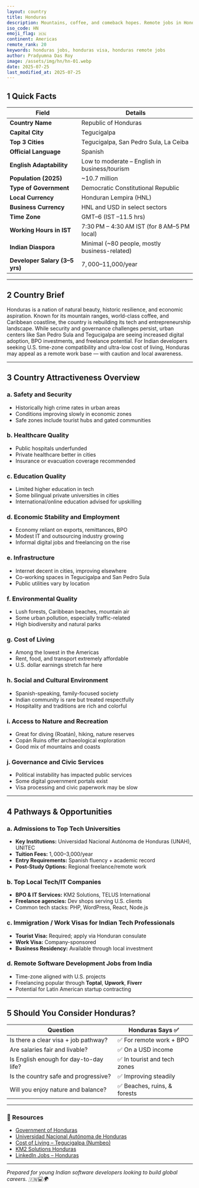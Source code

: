 ```yaml
---
layout: country
title: Honduras
description: Mountains, coffee, and comeback hopes. Remote jobs in Honduras. Trilp AI curated info. Indians in Honduras.
iso_code: HN
emoji_flag: 🇭🇳
continent: Americas
remote_rank: 20
keywords: honduras jobs, honduras visa, honduras remote jobs
author: Pradyumna Das Roy
image: /assets/img/hn/hn-01.webp
date: 2025-07-25
last_modified_at: 2025-07-25
---
```


## 1 Quick Facts

| Field                          | Details                                       |
| ------------------------------ | --------------------------------------------- |
| **Country Name**               | Republic of Honduras                          |
| **Capital City**               | Tegucigalpa                                   |
| **Top 3 Cities**               | Tegucigalpa, San Pedro Sula, La Ceiba         |
| **Official Language**          | Spanish                                       |
| **English Adaptability**       | Low to moderate – English in business/tourism |
| **Population (2025)**          | ~10.7 million                                 |
| **Type of Government**         | Democratic Constitutional Republic            |
| **Local Currency**             | Honduran Lempira (HNL)                        |
| **Business Currency**          | HNL and USD in select sectors                 |
| **Time Zone**                  | GMT–6 (IST –11.5 hrs)                         |
| **Working Hours in IST**       | 7:30 PM – 4:30 AM IST (for 8 AM–5 PM local)   |
| **Indian Diaspora**            | Minimal (~80 people, mostly business-related) |
| **Developer Salary (3–5 yrs)** | $7,000–$11,000/year                           |

---

## 2 Country Brief

Honduras is a nation of natural beauty, historic resilience, and economic aspiration. Known for its mountain ranges, world-class coffee, and Caribbean coastline, the country is rebuilding its tech and entrepreneurship landscape. While security and governance challenges persist, urban centers like San Pedro Sula and Tegucigalpa are seeing increased digital adoption, BPO investments, and freelance potential. For Indian developers seeking U.S. time-zone compatibility and ultra-low cost of living, Honduras may appeal as a remote work base — with caution and local awareness.

---

## 3 Country Attractiveness Overview

### a. Safety and Security

- Historically high crime rates in urban areas
- Conditions improving slowly in economic zones
- Safe zones include tourist hubs and gated communities

### b. Healthcare Quality

- Public hospitals underfunded
- Private healthcare better in cities
- Insurance or evacuation coverage recommended

### c. Education Quality

- Limited higher education in tech
- Some bilingual private universities in cities
- International/online education advised for upskilling

### d. Economic Stability and Employment

- Economy reliant on exports, remittances, BPO
- Modest IT and outsourcing industry growing
- Informal digital jobs and freelancing on the rise

### e. Infrastructure

- Internet decent in cities, improving elsewhere
- Co-working spaces in Tegucigalpa and San Pedro Sula
- Public utilities vary by location

### f. Environmental Quality

- Lush forests, Caribbean beaches, mountain air
- Some urban pollution, especially traffic-related
- High biodiversity and natural parks

### g. Cost of Living

- Among the lowest in the Americas
- Rent, food, and transport extremely affordable
- U.S. dollar earnings stretch far here

### h. Social and Cultural Environment

- Spanish-speaking, family-focused society
- Indian community is rare but treated respectfully
- Hospitality and traditions are rich and colorful

### i. Access to Nature and Recreation

- Great for diving (Roatán), hiking, nature reserves
- Copán Ruins offer archaeological exploration
- Good mix of mountains and coasts

### j. Governance and Civic Services

- Political instability has impacted public services
- Some digital government portals exist
- Visa processing and civic paperwork may be slow

---

## 4 Pathways & Opportunities

### a. Admissions to Top Tech Universities

- **Key Institutions:** Universidad Nacional Autónoma de Honduras (UNAH), UNITEC
- **Tuition Fees:** $1,000–$3,000/year
- **Entry Requirements:** Spanish fluency + academic record
- **Post-Study Options:** Regional freelance/remote work

### b. Top Local Tech/IT Companies

- **BPO & IT Services:** KM2 Solutions, TELUS International
- **Freelance agencies:** Dev shops serving U.S. clients
- Common tech stacks: PHP, WordPress, React, Node.js

### c. Immigration / Work Visas for Indian Tech Professionals

- **Tourist Visa:** Required; apply via Honduran consulate
- **Work Visa:** Company-sponsored
- **Business Residency:** Available through local investment

### d. Remote Software Development Jobs from India

- Time-zone aligned with U.S. projects
- Freelancing popular through **Toptal**, **Upwork**, **Fiverr**
- Potential for Latin American startup contracting

---

## 5 Should You Consider Honduras?

| Question                               | Honduras Says ✅             |
| -------------------------------------- | ---------------------------- |
| Is there a clear visa + job pathway?   | ✅ For remote work + BPO     |
| Are salaries fair and livable?         | ✅ On a USD income           |
| Is English enough for day-to-day life? | ✅ In tourist and tech zones |
| Is the country safe and progressive?   | ✅ Improving steadily        |
| Will you enjoy nature and balance?     | ✅ Beaches, ruins, & forests |

---

### 🔗 Resources

- [Government of Honduras](https://www.presidencia.gob.hn/)
- [Universidad Nacional Autónoma de Honduras](https://www.unah.edu.hn/)
- [Cost of Living – Tegucigalpa (Numbeo)](https://www.numbeo.com/cost-of-living/in/Tegucigalpa)
- [KM2 Solutions Honduras](https://www.km2solutions.com/)
- [LinkedIn Jobs – Honduras](https://www.linkedin.com/jobs/search/?location=Honduras)

---

_Prepared for young Indian software developers looking to build global careers. 🇮🇳💻🌍_
